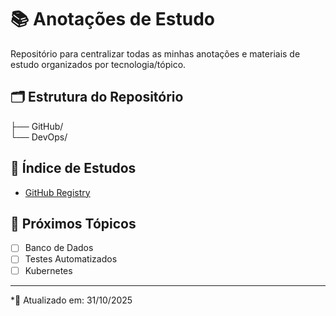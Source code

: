 # 📚 Anotações de Estudo

Repositório para centralizar todas as minhas anotações e materiais de estudo organizados por tecnologia/tópico.

## 🗂️ Estrutura do Repositório

├── GitHub/  
└── DevOps/

## 📖 Índice de Estudos
- [GitHub Registry](/GitHub/registry.md)

## 📌 Próximos Tópicos
- [ ] Banco de Dados
- [ ] Testes Automatizados
- [ ] Kubernetes

---

*📄 Atualizado em: 31/10/2025